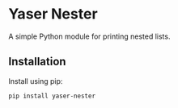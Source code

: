 # Yaser Nester

A simple Python module for printing nested lists.

## Installation

Install using pip:
```bash
pip install yaser-nester